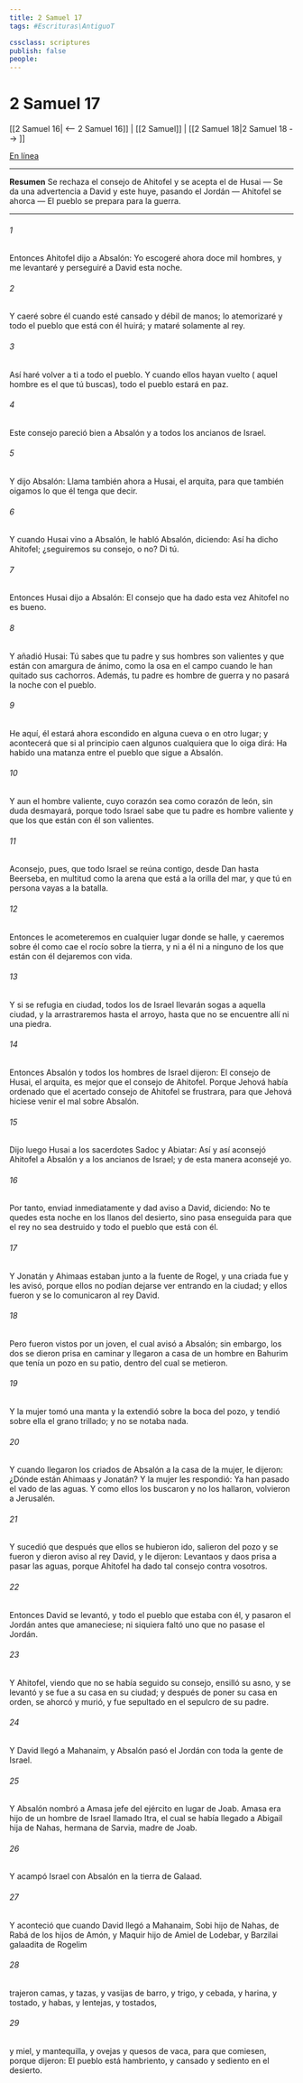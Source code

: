 ```yaml
---
title: 2 Samuel 17
tags: #Escrituras\AntiguoT

cssclass: scriptures
publish: false
people:
---
```


# 2 Samuel 17
[[2 Samuel 16| <-- 2 Samuel 16]] | [[2 Samuel]] | [[2 Samuel 18|2 Samuel 18 --> ]]

[En línea](https://churchofjesuschrist.org/study/scriptures/ot/2-sam/17?lang=spa)

---
__Resumen__
Se rechaza el consejo de Ahitofel y se acepta el de Husai — Se da una advertencia a David y este huye, pasando el Jordán — Ahitofel se ahorca — El pueblo se prepara para la guerra.

---
###### 1 
Entonces Ahitofel dijo a Absalón: Yo escogeré ahora doce mil hombres, y me levantaré y perseguiré a David esta noche.

###### 2 
Y caeré sobre él cuando esté cansado y débil de manos; lo atemorizaré y todo el pueblo que está con él huirá; y mataré solamente al rey.

###### 3 
Así haré volver a ti a todo el pueblo. Y cuando ellos hayan vuelto ( aquel hombre es el que tú buscas), todo el pueblo estará en paz.

###### 4 
Este consejo pareció bien a Absalón y a todos los ancianos de Israel.

###### 5 
Y dijo Absalón: Llama también ahora a Husai, el arquita, para que también oigamos lo que él tenga que decir.

###### 6 
Y cuando Husai vino a Absalón, le habló Absalón, diciendo: Así ha dicho Ahitofel; ¿seguiremos su consejo, o no? Di tú.

###### 7 
Entonces Husai dijo a Absalón: El consejo que ha dado esta vez Ahitofel no es bueno.

###### 8 
Y añadió Husai: Tú sabes que tu padre y sus hombres son valientes y que están con amargura de ánimo, como la osa en el campo cuando le han quitado sus cachorros. Además, tu padre es hombre de guerra y no pasará la noche con el pueblo.

###### 9 
He aquí, él estará ahora escondido en alguna cueva o en otro lugar; y acontecerá que si al principio caen algunos  cualquiera que lo oiga dirá: Ha habido una matanza entre el pueblo que sigue a Absalón.

###### 10 
Y aun el hombre valiente, cuyo corazón sea como corazón de león, sin duda desmayará, porque todo Israel sabe que tu padre es hombre valiente y que los que están con él son valientes.

###### 11 
Aconsejo, pues, que todo Israel se reúna contigo, desde Dan hasta Beerseba, en multitud como la arena que está a la orilla del mar, y que tú en persona vayas a la batalla.

###### 12 
Entonces le acometeremos en cualquier lugar donde se halle, y caeremos sobre él como cae el rocío sobre la tierra, y ni a él ni a ninguno de los que están con él dejaremos con vida.

###### 13 
Y si se refugia en  ciudad, todos los de Israel llevarán sogas a aquella ciudad, y la arrastraremos hasta el arroyo, hasta que no se encuentre allí ni una piedra.

###### 14 
Entonces Absalón y todos los hombres de Israel dijeron: El consejo de Husai, el arquita, es mejor que el consejo de Ahitofel. Porque Jehová había ordenado que el acertado consejo de Ahitofel se frustrara, para que Jehová hiciese venir el mal sobre Absalón.

###### 15 
Dijo luego Husai a los sacerdotes Sadoc y Abiatar: Así y así aconsejó Ahitofel a Absalón y a los ancianos de Israel; y de esta manera aconsejé yo.

###### 16 
Por tanto, enviad inmediatamente y dad aviso a David, diciendo: No te quedes esta noche en los llanos del desierto, sino pasa enseguida  para que el rey no sea destruido y todo el pueblo que está con él.

###### 17 
Y Jonatán y Ahimaas estaban junto a la fuente de Rogel, y una criada fue y les avisó, porque ellos no podían dejarse ver entrando en la ciudad; y ellos fueron y se lo comunicaron al rey David.

###### 18 
Pero fueron vistos por un joven, el cual avisó a Absalón; sin embargo, los dos se dieron prisa en caminar y llegaron a casa de un hombre en Bahurim que tenía un pozo en su patio, dentro del cual se metieron.

###### 19 
Y la mujer  tomó una manta y la extendió sobre la boca del pozo, y tendió sobre ella el grano trillado; y no se notaba nada.

###### 20 
Y cuando llegaron los criados de Absalón a la casa de la mujer, le dijeron: ¿Dónde están Ahimaas y Jonatán? Y la mujer les respondió: Ya han pasado el vado de las aguas. Y como ellos los buscaron y no los hallaron, volvieron a Jerusalén.

###### 21 
Y sucedió que después que ellos se hubieron ido,  salieron del pozo y se fueron y dieron aviso al rey David, y le dijeron: Levantaos y daos prisa a pasar las aguas, porque Ahitofel ha dado tal consejo contra vosotros.

###### 22 
Entonces David se levantó, y todo el pueblo que estaba con él, y pasaron el Jordán antes que amaneciese; ni siquiera faltó uno que no pasase el Jordán.

###### 23 
Y Ahitofel, viendo que no se había seguido su consejo, ensilló su asno, y se levantó y se fue a su casa en su ciudad; y después de poner su casa en orden, se ahorcó y murió, y fue sepultado en el sepulcro de su padre.

###### 24 
Y David llegó a Mahanaim, y Absalón pasó el Jordán con toda la gente de Israel.

###### 25 
Y Absalón nombró a Amasa jefe del ejército en lugar de Joab. Amasa era hijo de un hombre de Israel llamado Itra, el cual se había llegado a Abigail hija de Nahas, hermana de Sarvia, madre de Joab.

###### 26 
Y acampó Israel con Absalón en la tierra de Galaad.

###### 27 
Y aconteció que cuando David llegó a Mahanaim, Sobi hijo de Nahas, de Rabá de los hijos de Amón, y Maquir hijo de Amiel de Lodebar, y Barzilai galaadita de Rogelim

###### 28 
trajeron camas, y tazas, y vasijas de barro, y trigo, y cebada, y harina, y  tostado, y habas, y lentejas, y  tostados,

###### 29 
y miel, y mantequilla, y ovejas y quesos de vaca, para que comiesen, porque dijeron: El pueblo está hambriento, y cansado y sediento en el desierto.

